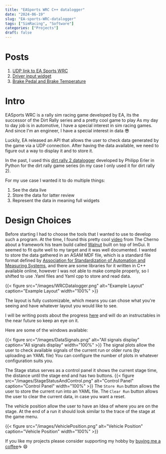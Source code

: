 ```yaml
---
title: "EASports WRC C++ datalogger"
date: "2024-06-19"
slug: "EA-sports-WRC-datalogger"
tags: ["SimRacing", "Software"]
categories: ["Projects"]
draft: false
---
```


# Posts
1. [UDP link to EA Sports WRC][udpeasportswrc]
2. [Driver input widget][inputwindow]
3. [Brake Pedal and Brake Temperature][BrakeStageAndData]
# Intro
EASports WRC is a rally sim racing game developed by EA, its the successor of the Dirt Rally series and a pretty cool game to play
As my day to day job is in automotive, I have a special interest in sim racing games.
And since I'm an engineer, I have a special interest in data :sunglasses:

Luckily, EA released an API that allows the user to check data generated by the game via a UDP connection.
After having the data available, we need to figure out a way to display it and to store it.

In the past, I used this [dirt rally 2 datalogger][dr2_logger] developed by Philipp Erler in Python for the dirt rally game series (in my case I only used it for dirt rally 2).

For my use case I wanted it to do multiple things:
1. See the data live
2. Store the data for latter review
3. Represent the data in meaning full widgets

# Design Choices
Before starting I had to choose the tools that I wanted to use to develop such a program.
At the time, I found this pretty cool [video][WalnutTheCherno] from The Cherno about a framework his team build called [Walnut] built on top of ImGui. It seemed to fit quite well to my target and it was well documented.
I wanted to store the data gathered in an ASAM MDF file, which is a standard file format defined by [Association for Standardization of Automation and Measuring Systems][ASAM_MDF], and there are some libraries for it written in C++ available online, however I was not able to make compile properly, so I shifted to use .Yaml files and Yaml cpp to store and read data.


{{< figure src="/images/WRCDatalogger.png" alt="Example Layout" caption="Example Layout" width="100%" >}}

The layout is fully customizable, which means you can chose what you're seeing and have whatever layout you would like to see.

I will be writing posts about the progress [here][Posts] and will do an instructables in the near future so keep an eye on it.

Here are some of the windows available:

{{< figure src="/images/DataSignals.png" alt="All signals display" caption="All signals display" width="100%" >}}
The signal plots allow the user to check available signals of the current run or older runs (by uploading an YAML file)
You can configure the number of plots in whatever configuration suits you.

The Stage status serves as a control panel it shows the current stage time, the distance until the stage end and has two buttons.
{{< figure src="/images/StageStatusAndControl.png" alt="Control Panel" caption="Control Panel" width="100%" >}}
The `Store Run` button allows the user to store the current run into an YAML file. The `Clear Run` button allows the user to clear the current data, in case you want a reset.

The vehicle position allow the user to have an Idea of where you are on the stage. At the end of a run it should look similar to the trace of the stage at the game menu.

{{< figure src="/images/VehiclePosition.png" alt="Vehicle Position" caption="Vehicle Position" width="100%" >}}


If you like my projects please consider supporting my hobby by [buying me a coffee][buymeacoffee]:coffee: :smile:

[buymeacoffee]: https://buymeacoffee.com/Carlos4lmeida
[dr2_logger]: https://github.com/ErlerPhilipp/dr2_logger
[WalnutTheCherno]: https://youtu.be/-NJDxf4XwlQ
[Walnut]: https://github.com/StudioCherno/Walnut
[ASAM_MDF]: https://www.asam.net/standards/detail/mdf/
[Posts]: /posts/
[udpeasportswrc]:/posts/udpeasportswrc/
[inputwindow]:/posts/EASportsWRCDriverInput/
[BrakeStageAndData]:/posts/BrakeStageAndSignals/
